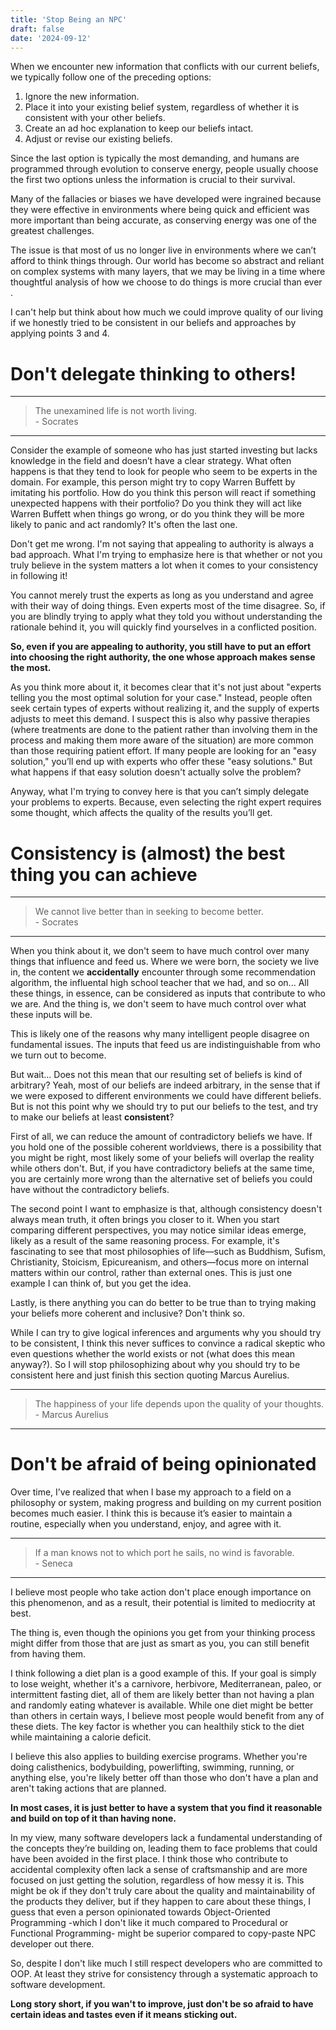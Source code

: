 ```yaml
---
title: 'Stop Being an NPC'
draft: false
date: '2024-09-12'
---
```


When we encounter new information that conflicts with our current beliefs, we
typically follow one of the preceding options:

1. Ignore the new information.
2. Place it into your existing belief system, regardless of whether it is
   consistent with your other beliefs.
3. Create an ad hoc explanation to keep our beliefs intact.
4. Adjust or revise our existing beliefs.

Since the last option is typically the most demanding, and humans are
programmed through evolution to conserve energy, people usually choose the
first two options unless the information is crucial to their survival.

Many of the fallacies or biases we have developed were ingrained because they
were effective in environments where being quick and efficient was more
important than being accurate, as conserving energy was one of the greatest
challenges.

The issue is that most of us no longer live in environments where we can’t
afford to think things through. Our world has become so abstract and reliant on
complex systems with many layers, that we may be living in a time where
thoughtful analysis of how we choose to do things is more crucial than ever
.

I can't help but think about how much we could improve quality of our living if
we honestly tried to be consistent in our beliefs and approaches by applying
points 3 and 4.

# Don't delegate thinking to others!

---
> The unexamined life is not worth living. \
> \- Socrates
---

Consider the example of someone who has just started investing but lacks
knowledge in the field and doesn’t have a clear strategy. What often happens is
that they tend to look for people who seem to be experts in the domain. For
example, this person might try to copy Warren Buffett by imitating his
portfolio. How do you think this person will react if something unexpected
happens with their portfolio? Do you think they will act like Warren Buffett
when things go wrong, or do you think they will be more likely to panic and act
randomly? It's often the last one.

Don't get me wrong. I'm not saying that appealing to authority is always a bad
approach. What I'm trying to emphasize here is that whether or not you truly
believe in the system matters a lot when it comes to your consistency in
following it!

You cannot merely trust the experts as long as you understand and agree with
their way of doing things. Even experts most of the time disagree. So, if you
are blindly trying to apply what they told you without understanding the
rationale behind it, you will quickly find yourselves in a conflicted position.

**So, even if you are appealing to authority, you still have to put an effort
into choosing the right authority, the one whose approach makes sense the
most.**

As you think more about it, it becomes clear that it's not just about "experts
telling you the most optimal solution for your case." Instead, people often
seek certain types of experts without realizing it, and the supply of experts
adjusts to meet this demand. I suspect this is also why passive therapies
(where treatments are done to the patient rather than involving them in the
process and making them more aware of the situation) are more common than those
requiring patient effort. If many people are looking for an "easy solution,"
you’ll end up with experts who offer these "easy solutions." But what happens
if that easy solution doesn't actually solve the problem?

Anyway, what I'm trying to convey here is that you can’t simply delegate your
problems to experts. Because, even selecting the right expert requires some
thought, which affects the quality of the results you’ll get.

# Consistency is (almost) the best thing you can achieve

---
> We cannot live better than in seeking to become better. \
> \- Socrates
---

When you think about it, we don't seem to have much control over many things
that influence and feed us. Where we were born, the society we live in, the
content we **accidentally** encounter through some recommendation algorithm,
the influental high school teacher that we had, and so on... All these things,
in essence, can be considered as inputs that contribute to who we are. And the
thing is, we don't seem to have much control over what these inputs will be.

This is likely one of the reasons why many intelligent people disagree on
fundamental issues. The inputs that feed us are indistinguishable from who we
turn out to become.

But wait... Does not this mean that our resulting set of beliefs is kind of
arbitrary? Yeah, most of our beliefs are indeed arbitrary, in the sense that if
we were exposed to different environments we could have different beliefs. But
is not this point why we should try to put our beliefs to the test, and try to
make our beliefs at least **consistent**?

First of all, we can reduce the amount of contradictory beliefs we have. If you
hold one of the possible coherent worldviews, there is a possibility that you
might be right, most likely some of your beliefs will overlap the reality while
others don't. But, if you have contradictory beliefs at the same time, you are
certainly more wrong than the alternative set of beliefs you could have without
the contradictory beliefs.

The second point I want to emphasize is that, although consistency doesn't
always mean truth, it often brings you closer to it. When you start comparing
different perspectives, you may notice similar ideas emerge, likely as a result
of the same reasoning process. For example, it's fascinating to see that most
philosophies of life—such as Buddhism, Sufism, Christianity, Stoicism,
Epicureanism, and others—focus more on internal matters within our control,
rather than external ones. This is just one example I can think of, but you get
the idea.

Lastly, is there anything you can do better to be true than to trying
making your beliefs more coherent and inclusive? Don't think so.

While I can try to give logical inferences and arguments why you should try to
be consistent, I think this never suffices to convince a radical skeptic who
even questions whether the world exists or not (what does this mean anyway?).
So I will stop philosophizing about why you should try to be consistent here and just
finish this section quoting Marcus Aurelius.

---
> The happiness of your life depends upon the quality of your thoughts. \
> \- Marcus Aurelius
---


# Don't be afraid of being opinionated

Over time, I’ve realized that when I base my approach to a field on a
philosophy or system, making progress and building on my current position
becomes much easier. I think this is because it’s easier to maintain a routine,
especially when you understand, enjoy, and agree with it.

---
> If a man knows not to which port he sails, no wind is favorable. \
> \- Seneca
---

I believe most people who take action don't place enough importance on this
phenomenon, and as a result, their potential is limited to mediocrity at best.

The thing is, even though the opinions you get from your thinking process might
differ from those that are just as smart as you, you can still benefit from
having them.

I think following a diet plan is a good example of this. If your goal is simply
to lose weight, whether it's a carnivore, herbivore, Mediterranean, paleo, or
intermittent fasting diet, all of them are likely better than not having a plan
and randomly eating whatever is available. While one diet might be better than
others in certain ways, I believe most people would benefit from any of these
diets. The key factor is whether you can healthily stick to the diet while
maintaining a calorie deficit.

I believe this also applies to building exercise programs. Whether you're doing
calisthenics, bodybuilding, powerlifting, swimming, running, or anything else,
you're likely better off than those who don't have a plan and aren't taking
actions that are planned.

**In most cases, it is just better to have a system that you find it reasonable
and build on top of it than having none.**

In my view, many software developers lack a fundamental understanding of the
concepts they’re building on, leading them to face problems that could have
been avoided in the first place. I think those who contribute to accidental
complexity often lack a sense of craftsmanship and are more focused on just
getting the solution, regardless of how messy it is. This might be ok if they
don't truly care about the quality and maintainability of the products they
deliver, but if they happen to care about these things, I guess that even a
person opinionated towards Object-Oriented Programming -which I don't like it
much compared to Procedural or Functional Programming- might be superior
compared to copy-paste NPC developer out there.

So, despite I don't like much I still respect developers who are committed to
OOP. At least they strive for consistency through a systematic approach to
software development.

**Long story short, if you wan't to improve, just don't be so afraid to have
certain ideas and tastes even if it means sticking out.**
